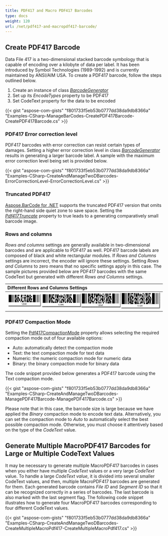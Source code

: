```yaml
---
title: PDF417 and Macro PDF417 Barcodes
type: docs
weight: 120
url: /net/pdf417-and-macropdf417-barcode/
---
```


## **Create PDF417 Barcode**
Data File 417 is a two-dimensional stacked barcode symbology that is capable of encoding over a kilobyte of data per label. It has been introduced by Symbol Technologies (1989-1992) and is currently maintained by ANSI/AIM USA. To create a PDF417 barcode, follow the steps outlined below.

1. Create an instance of class [*BarcodeGenerator*](https://apireference.aspose.com/barcode/net/aspose.barcode.generation/barcodegenerator)
1. Set up its *EncodeTypes* property to be PDF417
1. Set CodeText property for the data to be encoded

{{< gist "aspose-com-gists" "f801733f5eb53b0777dd38da9db8366a" "Examples-CSharp-ManageBarCodes-CreatePDF417Barcode-CreatePDF417Barcode.cs" >}}

### **PDF417 Error correction level**
PDF417 barcodes with error correction can resist certain types of damages. Setting a higher error correction level in class [*BarcodeGenerator*](https://apireference.aspose.com/barcode/net/aspose.barcode.generation/barcodegenerator) results in generating a larger barcode label. A sample with the maximum error correction level being set is provided below.

{{< gist "aspose-com-gists" "f801733f5eb53b0777dd38da9db8366a" "Examples-CSharp-CreateAndManageTwoDBarcodes-ErrorCorrectionLevel-ErrorCorrectionLevel.cs" >}}
### **Truncated PDF417**
[Aspose.BarCode for .NET](https://apireference.aspose.com/net/barcode) supports the truncated PDF417 version that omits the right-hand side quiet zone to save space. Setting the [*Pdf417Truncate*](https://apireference.aspose.com/barcode/net/aspose.barcode.generation/pdf417parameters/properties/pdf417truncate) property to true leads to a generating comparatively small barcode image.
### **Rows and columns**
*Rows and columns* settings are generally available in two-dimensional barcodes and are applicable to PDF417 as well. PDF417 barcode labels are composed of black and white rectangular modules. If *Rows and Columns* settings are incorrect, the encoder will ignore these settings. Setting *Rows and Columns* to zero means that no specific settings apply in this case. The sample pictures provided below are PDF417 barcodes with the same CodeText but generated with different *Rows and Columns* settings.

|**Different Rows and Columns Settings**|
| :- |
|![todo:image_alt_text](pdf417-and-macropdf417-barcode_1.jpg)|
### **PDF417 Compaction Mode**
Setting the [Pdf417CompactionMode](https://apireference.aspose.com/barcode/net/aspose.barcode.generation/pdf417parameters/properties/pdf417compactionmode) property allows selecting the required compaction mode out of four available options: 

- Auto: automatically detect the compaction mode
- Text: the text compaction mode for text data
- Numeric: the numeric compaction mode for numeric data
- Binary: the binary compaction mode for binary data

The code snippet provided below generates a PDF417 barcode using the Text compaction mode.

{{< gist "aspose-com-gists" "f801733f5eb53b0777dd38da9db8366a" "Examples-CSharp-CreateAndManageTwoDBarcodes-ManagePDF417Barcode-ManagePDF417Barcode.cs" >}}



Please note that in this case, the barcode size is large because we have applied the *Binary* compaction mode to encode text data. Alternatively, you can set the compaction mode to *Auto* to automatically select the best possible compaction mode. Otherwise, you must choose it attentively based on the type of the *CodeText* value.

## **Generate Multiple MacroPDF417 Barcodes for Large or Multiple CodeText Values**
It may be necessary to generate multiple MacroPDF417 barcodes in cases when you either have multiple *CodeText* values or a very large *CodeText* value. To handle a large *CodeText value*, it is divided into several smaller CodeText values, and then, multiple MacroPDF417 barcodes are generated for them. Each generated barcode contains *File ID* and *Segment ID* so that it can be recognized correctly in a series of barcodes. The last barcode is also marked with the last segment flag. The following code snippet illustrates how to generate four MacroPDF417 barcodes corresponding to four different CodeText values.

{{< gist "aspose-com-gists" "f801733f5eb53b0777dd38da9db8366a" "Examples-CSharp-CreateAndManageTwoDBarcodes-CreateMultipleMacroPdf417-CreateMultipleMacroPdf417.cs" >}}
